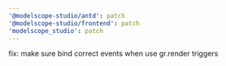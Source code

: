 ```yaml
---
'@modelscope-studio/antd': patch
'@modelscope-studio/frontend': patch
'modelscope_studio': patch
---
```


fix: make sure bind correct events when use gr.render triggers
